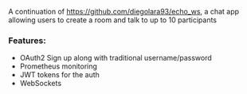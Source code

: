 A continuation of https://github.com/diegolara93/echo_ws, a chat app allowing users to create a room and talk to up to 10 participants
### Features:
- OAuth2 Sign up along with traditional username/password
- Prometheus monitoring
- JWT tokens for the auth
- WebSockets
